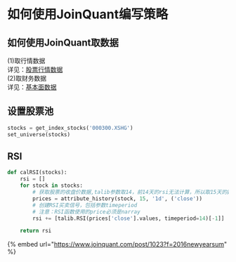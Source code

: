 # 如何使用JoinQuant编写策略

## **如何使用JoinQuant取数据**

\(1\)取行情数据  
详见：[股票行情数据](https://www.joinquant.com/post/495)  
\(2\)取财务数据  
详见：[基本面数据](https://www.joinquant.com/post/509)

## 设置股票池

```python
stocks = get_index_stocks('000300.XSHG')  
set_universe(stocks)
```

## RSI

```python
def calRSI(stocks):
    rsi = []
    for stock in stocks:
        # 获取股票的收盘价数据,talib参数取14，前14天的rsi无法计算，所以取15天的数据
        prices = attribute_history(stock, 15, '1d', ('close'))
        # 创建RSI买卖信号，包括参数timeperiod
        # 注意：RSI函数使用的price必须是narray
        rsi += [talib.RSI(prices['close'].values, timeperiod=14)[-1]]

    return rsi

```

{% embed url="https://www.joinquant.com/post/1023?f=2016newyearsum" %}

